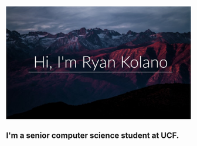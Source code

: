![mountains-sunset](john-towner-JgOeRuGD_Y4-unsplash.jpg)

## I'm a senior computer science student at UCF. 
